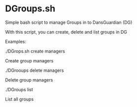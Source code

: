 DGroups.sh
==========

Simple bash script to manage Groups in to DansGuardian (DG)

With this script, you can create, delete and list groups in DG

Examples:

 ./DGrops.sh create managers

Create group managers

 ./DGrooups delete managers

Delete group managers

 ./DGroups list

List all groups
